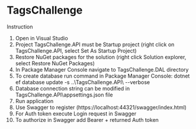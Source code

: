 # TagsChallenge
Instruction

1. Open in Visual Studio 
2.  Project TagsChallenge.API must be Startup project (right click on TagsChallenge.API, select Set As Startup Project)
3. Restore NuGet packages for the solution (right click Solution explorer, select Restore NuGet Packages)
4. In Package Manager Console navigate to TagsChallenge.DAL directory
5. To create database run command in Package Manager Console: dotnet ef database update -s ..\TagsChallenge.API\ --verbose 
6. Database connection string can be modified in TagsChallenge.API\appsettings.json file
7. Run application
8. Use Swagger to register (https://localhost:44321/swagger/index.html)
9. For Auth token execute Login request in Swagger 
10. To authorize in Swagger add Bearer + returned Auth token 

